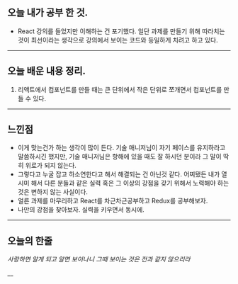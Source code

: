 ## 오늘 내가 공부 한 것.

- React 강의를 들었지만 이해하는 건 포기했다. 일단 과제를 만들기 위해 따라치는 것이 최선이라는 생각으로 강의에서 보이는 코드와 등일하게 치려고 하고 있다.

---

## 오늘 배운 내용 정리.

1. 리액트에서 컴포넌트를 만들 때는 큰 단위에서 작은 단위로 쪼개면서 컴포넌트를 만들 수 있다.

---

## 느낀점

- 이게 맞는건가 하는 생각이 많이 든다. 기술 매니저님이 자기 페이스를 유지하라고 말씀하시긴 했지만, 기술 매니저님은 항해에 있을 때도 잘 하시던 분이라 그 말이 딱히 위로가 되지 않는다.
- 그렇다고 누굴 잡고 하소연한다고 해서 해결되는 건 아닌것 같다. 어찌됐든 내가 열시미 해서 다른 분들과 같은 실력 혹은 그 이상의 강점을 갖기 위해서 노력해야 하는 것은 변하지 않는 사실이다.
- 얼른 과제를 마무리하고 React를 차근차근공부하고 Redux를 공부해보자.
- 나만의 강점을 찾아보자. 실력을 키우면서 동시에.

---

## 오늘의 한줄

_사랑하면 알게 되고 알면 보이나니 그때 보이는 것은 전과 같지 않으리라_

\_\_
